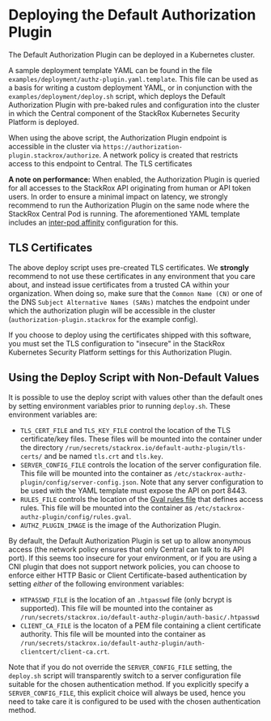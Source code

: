 # Deploying the Default Authorization Plugin

The Default Authorization Plugin can be deployed in a Kubernetes cluster.

A sample deployment template YAML can be found in the file
`examples/deployment/authz-plugin.yaml.template`. This file can be used as
a basis for writing a custom deployment YAML, or in conjunction with the
`examples/deployment/deploy.sh` script, which deploys the Default Authorization
Plugin with pre-baked rules and configuration into the cluster in which the Central
component of the StackRox Kubernetes Security Platform is deployed.

When using the above script, the Authorization Plugin endpoint is accessible in the
cluster via `https://authorization-plugin.stackrox/authorize`. A network policy is
created that restricts access to this endpoint to Central. The TLS certificates

**A note on performance:** When enabled, the Authorization Plugin is queried for all
accesses to the StackRox API originating from human or API token users. In order to
ensure a minimal impact on latency, we strongly recommend to run the Authorization Plugin
on the same node where the StackRox Central Pod is running. The aforementioned YAML
template includes an [inter-pod affinity](https://kubernetes.io/docs/concepts/configuration/assign-pod-node/)
configuration for this.

## TLS Certificates

The above deploy script uses pre-created TLS certificates. We **strongly** recommend
to not use these certificates in any environment that you care about, and instead
issue certificates from a trusted CA within your organization. When doing so, make sure
that the `Common Name (CN)` or one of the DNS `Subject Alternative Names (SANs)` matches
the endpoint under which the authorization plugin will be accessible in the cluster 
(`authorization-plugin.stackrox` for the example config).

If you choose to deploy using the certificates shipped with this software, you must set the
TLS configuration to "insecure" in the StackRox Kubernetes Security Platform settings for this
Authorization Plugin.

## Using the Deploy Script with Non-Default Values

It is possible to use the deploy script with values other than the default ones by setting
environment variables prior to running `deploy.sh`. These environment variables are:
- `TLS_CERT_FILE` and `TLS_KEY_FILE` control the location of the TLS certificate/key files.
  These files will be mounted into the container under the directory
  `/run/secrets/stackrox.io/default-authz-plugin/tls-certs/` and be named
  `tls.crt` and `tls.key`.
- `SERVER_CONFIG_FILE` controls the location of the server configuration file.
  This file will be mounted into the container as
  `/etc/stackrox-authz-plugin/config/server-config.json`.
  Note that any server configuration to be used with the YAML template must expose the API
  on port 8443.
- `RULES_FILE` controls the location of the [Gval rules file](writing-gval-rules.md) that defines
  access rules. This file will be mounted into the container as
  `/etc/stackrox-authz-plugin/config/rules.gval`.
- `AUTHZ_PLUGIN_IMAGE` is the image of the Authorization Plugin.

By default, the Default Authorization Plugin is set up to allow anonymous access (the network
policy ensures that only Central can talk to its API port). If this seems too insecure for your
environment, or if you are using a CNI plugin that does not support network policies, you can
choose to enforce either HTTP Basic or Client Certificate-based authentication by setting *either*
of the following environment variables:
- `HTPASSWD_FILE` is the location of an `.htpasswd` file (only bcrypt is supported).
  This file will be mounted into the container as
  `/run/secrets/stackrox.io/default-authz-plugin/auth-basic/.htpasswd`
- `CLIENT_CA_FILE` is the locaton of a PEM file containing a client certificate authority.
  This file will be mounted into the container as
  `/run/secrets/stackrox.io/default-authz-plugin/auth-clientcert/client-ca.crt`.
  
Note that if you do not override the `SERVER_CONFIG_FILE` setting, the `deploy.sh` script will
transparently switch to a server configuration file suitable for the chosen authentication method.
If you explicitly specify a `SERVER_CONFIG_FILE`, this explicit choice will always be used, hence
you need to take care it is configured to be used with the chosen authentication method.
